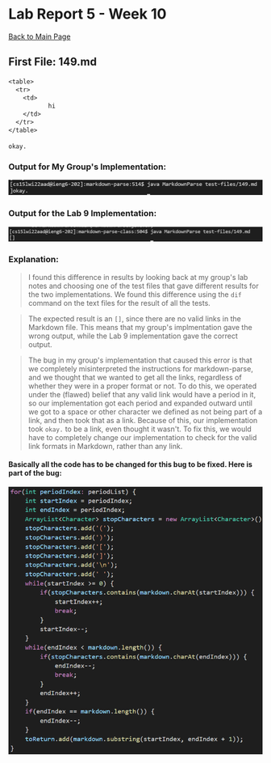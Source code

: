 # Lab Report 5 - Week 10

[Back to Main Page](https://ebayraktaroglu.github.io/cse15l-lab-reports/)




## First File: 149.md

```
<table>
  <tr>
    <td>
           hi
    </td>
  </tr>
</table>

okay.
```

### Output for My Group's Implementation:

![File 1 - My Group's Implementation](Lab_Report_Week_10_Screenshots/MyImplementationFirstFile.png)

### Output for the Lab 9 Implementation:

![File 1 - Lab 9 Implementation](Lab_Report_Week_10_Screenshots/TeacherImplementationFirstFile.png)

### Explanation:

>I found this difference in results by looking back at my group's lab notes and choosing one of the test files that gave different results for the two implementations. We found this difference using the `dif` command on the text files for the result of all the tests.

>The expected result is an `[]`, since there are no valid links in the Markdown file. This means that my group's implmentation gave the wrong output, while the Lab 9 implementation gave the correct output.

>The bug in my group's implementation that caused this error is that we completely misinterpreted the instructions for markdown-parse, and we thought that we wanted to get all the links, regardless of whether they were in a proper format or not. To do this, we operated under the (flawed) belief that any valid link would have a period in it, so our implementation got each period and expanded outward until we got to a space or other character we defined as not being part of a link, and then took that as a link. Because of this, our implementation took `okay.` to be a link, even thought it wasn't. To fix this, we would have to completely change our implementation to check for the valid link formats in Markdown, rather than any link.

#### Basically all the code has to be changed for this bug to be fixed. Here is part of the bug:

![File 1 - My Group's Bug](Lab_Report_Week_10_Screenshots/MyGroupBug.png)





